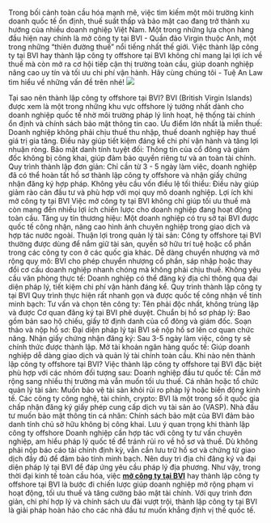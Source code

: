 Trong bối cảnh toàn cầu hóa mạnh mẽ, việc tìm kiếm một môi trường kinh doanh quốc tế ổn định, thuế suất thấp và bảo mật cao đang trở thành xu hướng của nhiều doanh nghiệp Việt Nam. Một trong những lựa chọn hàng đầu hiện nay chính là mở công ty tại BVI - Quần đảo Virgin thuộc Anh, một trong những “thiên đường thuế” nổi tiếng nhất thế giới. Việc thành lập công ty tại BVI hay thành lập công ty offshore tại BVI không chỉ mang lại lợi ích về thuế mà còn mở ra cơ hội tiếp cận thị trường toàn cầu, giúp doanh nghiệp nâng cao uy tín và tối ưu chi phí vận hành. Hãy cùng chúng tôi - Tuệ An Law tìm hiểu về những vấn đề trên nhé!
![](https://g0v.hackmd.io/_uploads/SyaHIbGJ-g.png)

Tại sao nên thành lập công ty offshore tại BVI?
BVI (British Virgin Islands) được xem là một trong những khu vực offshore lý tưởng nhất dành cho doanh nghiệp quốc tế nhờ môi trường pháp lý linh hoạt, hệ thống tài chính ổn định và chính sách bảo mật thông tin cao.
Ưu điểm lớn nhất là miễn thuế: Doanh nghiệp không phải chịu thuế thu nhập, thuế doanh nghiệp hay thuế giá trị gia tăng. Điều này giúp tiết kiệm đáng kể chi phí vận hành và tăng lợi nhuận ròng.
Bảo mật danh tính tuyệt đối: Thông tin của cổ đông và giám đốc không bị công khai, giúp đảm bảo quyền riêng tư và an toàn tài chính.
Quy trình thành lập đơn giản: Chỉ cần từ 3 - 5 ngày làm việc, doanh nghiệp đã có thể hoàn tất hồ sơ thành lập công ty offshore và nhận giấy chứng nhận đăng ký hợp pháp.
Không yêu cầu vốn điều lệ tối thiểu: Điều này giúp giảm rào cản đầu tư và phù hợp với mọi quy mô doanh nghiệp.
Lợi ích khi mở công ty tại BVI
Việc mở công ty tại BVI không chỉ giúp tối ưu thuế mà còn mang đến nhiều lợi ích chiến lược cho doanh nghiệp đang hoạt động toàn cầu.
Tăng uy tín thương hiệu: Một doanh nghiệp có trụ sở tại BVI được quốc tế công nhận, nâng cao hình ảnh chuyên nghiệp trong giao dịch và hợp tác nước ngoài.
Thuận lợi trong quản lý tài sản: Công ty offshore tại BVI thường được dùng để nắm giữ tài sản, quyền sở hữu trí tuệ hoặc cổ phần trong các công ty con ở các quốc gia khác.
Dễ dàng chuyển nhượng và mở rộng quy mô: BVI cho phép chuyển nhượng cổ phần, sáp nhập hoặc thay đổi cơ cấu doanh nghiệp nhanh chóng mà không phải chịu thuế.
Không yêu cầu văn phòng thực tế: Doanh nghiệp có thể đăng ký địa chỉ thông qua đại diện pháp lý, tiết kiệm chi phí vận hành đáng kể.
Quy trình thành lập công ty tại BVI
Quy trình thực hiện rất nhanh gọn và được quốc tế công nhận về tính minh bạch:
Tư vấn và chọn tên công ty: Tên phải độc nhất, không trùng lặp và được Cơ quan đăng ký tại BVI phê duyệt.
Chuẩn bị hồ sơ pháp lý: Bao gồm bản sao hộ chiếu, giấy tờ định danh của cổ đông và giám đốc.
Soạn thảo và nộp hồ sơ: Đại diện pháp lý tại BVI sẽ nộp hồ sơ lên cơ quan chức năng.
Nhận giấy chứng nhận đăng ký: Sau 3-5 ngày làm việc, công ty sẽ chính thức được thành lập.
Mở tài khoản ngân hàng quốc tế: Giúp doanh nghiệp dễ dàng giao dịch và quản lý tài chính toàn cầu.
Khi nào nên thành lập công ty offshore tại BVI?
Việc thành lập công ty offshore tại BVI đặc biệt phù hợp với các nhóm đối tượng sau:
Doanh nghiệp đầu tư quốc tế: Cần mở rộng sang nhiều thị trường mà vẫn muốn tối ưu thuế.
Cá nhân hoặc tổ chức quản lý tài sản: Muốn bảo vệ tài sản khỏi rủi ro pháp lý hoặc biến động kinh tế.
Các công ty công nghệ, tài chính, crypto: BVI là một trong số ít quốc gia chấp nhận đăng ký giấy phép cung cấp dịch vụ tài sản ảo (VASP).
Nhà đầu tư muốn bảo mật thông tin cá nhân: Chính sách bảo mật của BVI đảm bảo danh tính chủ sở hữu không bị công khai.
Lưu ý quan trọng khi thành lập công ty offshore
Doanh nghiệp cần hợp tác với công ty tư vấn chuyên nghiệp, am hiểu pháp lý quốc tế để tránh rủi ro về hồ sơ và thuế.
Dù không phải nộp báo cáo tài chính định kỳ, vẫn cần lưu trữ hồ sơ và chứng từ giao dịch đầy đủ để đảm bảo tính minh bạch.
Nên duy trì địa chỉ đăng ký và đại diện pháp lý tại BVI để đáp ứng yêu cầu pháp lý địa phương.
Như vậy, trong thời đại kinh tế toàn cầu hóa, việc [**mở công ty tại BVI**](https://tueanlaw.com/11365/dang-ky-thanh-lap-doanh-nghiep-tai-bvi-va-giay-phep-nha-cung-cap-dich-vu-tai-san-ao-vasp/) hay thành lập công ty offshore tại BVI là bước đi chiến lược giúp doanh nghiệp mở rộng phạm vi hoạt động, tối ưu thuế và tăng cường bảo mật tài chính. Với quy trình đơn giản, chi phí hợp lý và chính sách ưu đãi vượt trội, thành lập công ty tại BVI là giải pháp hoàn hảo cho các nhà đầu tư muốn khẳng định vị thế quốc tế.




